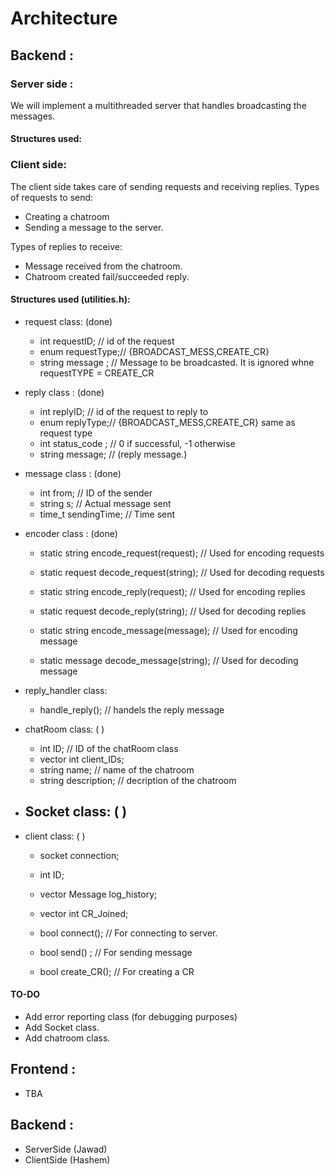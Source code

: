 # Architecture

## Backend : 
### Server side : 
We will implement a multithreaded server that handles broadcasting the messages.

#### Structures used: 


### Client side:

The client side takes care of sending requests and receiving replies.
Types of requests to send:
- Creating a chatroom
- Sending  a message to the server.

Types of replies to receive:
- Message received from the chatroom.
- Chatroom created fail/succeeded reply.



#### Structures used (utilities.h):
- request class: (done)
    - int requestID; // id of the request
    - enum requestType;// {BROADCAST_MESS,CREATE_CR}
    - string message ; // Message to be broadcasted. It is ignored whne requestTYPE = CREATE_CR

- reply class : (done)
    - int replyID; // id of the request to reply to
    - enum replyType;// {BROADCAST_MESS,CREATE_CR} same as request type
    - int status_code ; // 0 if successful, -1 otherwise
    - string message; // (reply message.) 



- message class : (done)
    - int from;           // ID of the sender
    - string s;           // Actual message sent 
    - time_t sendingTime; // Time sent

- encoder class  : (done)
    - static string encode_request(request);  // Used for encoding requests
    - static request decode_request(string); // Used for decoding requests
    - static string encode_reply(request);  // Used for encoding replies
    - static request decode_reply(string); // Used for decoding replies

    - static string encode_message(message); // Used for encoding message
    - static message decode_message(string); // Used for decoding message
- reply_handler class:
    - handle_reply(); // handels the reply message

- chatRoom class: ( )
    - int ID; // ID of the chatRoom class
    - vector int client_IDs;
    - string name;        // name of the chatroom
    - string description; // decription of the chatroom




- Socket class: ( )
    - 


- client class: ( )
    - socket connection;
    - int ID;
    - vector Message log_history;
    - vector int CR_Joined;
    
    - bool connect();   // For connecting to server.
    - bool send() ;     // For sending message
    - bool create_CR(); // For creating a CR





#### TO-DO

- Add error reporting class (for debugging purposes)
- Add Socket class.
- Add chatroom class.

## Frontend : 
- TBA 

## Backend  : 
- ServerSide (Jawad)
- ClientSide (Hashem)
